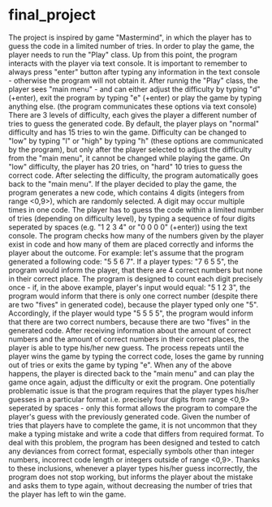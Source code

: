 # final_project
The project is inspired by game "Mastermind", in which the player has to guess the code in a limited number of tries. In order to play the game, the player needs to run the "Play" class. Up from this point, the program interacts with the player via text console. It is important to remember to always press "enter" button after typing any information in the text console - otherwise the program will not obtain it.
After runnig the "Play" class, the player sees "main menu" - and can either adjust the difficulty by typing "d" (+enter), exit the program by typing "e" (+enter) or play the game by typing anything else. (the program communicates these options via text console)
There are 3 levels of difficulty, each gives the player a different number of tries to guess the generated code. By default, the player plays on "normal" difficulty and has 15 tries to win the game. Difficulty can be changed to "low" by typing "l" or "high" by typing "h" (these options are communicated by the program), but only after the player selected to adjust the difficulty from the "main menu", it cannot be changed while playing the game. On "low" difficulty, the player has 20 tries, on "hard" 10 tries to guess the correct code. After selecting the difficulty, the program automatically goes back to the "main menu".
If the player decided to play the game, the program generates a new code, which contains 4 digits (integers from range <0,9>), which are randomly selected. A digit may occur multiple times in one code. The player has to guess the code within a limited number of tries (depending on difficulty level), by typing a sequence of four digits seperated by spaces (e.g. "1 2 3 4" or "0 0 0 0" (+enter)) using the text console. The program checks how many of the numbers given by the player exist in code and how many of them are placed correctly and informs the player about the outcome. 
For example: let's assume that the program generated a following code: "5 5 6 7". If a player types: "7 6 5 5", the program would inform the player, that there are 4 correct numbers but none in their correct place. The program is designed to count each digit precisely once - if, in the above example, player's input would equal: "5 1 2 3", the program would inform that there is only one correct number (despite there are two "fives" in generated code), because the player typed only one "5". Accordingly, if the player would type "5 5 5 5", the program would inform that there are two correct numbers, because there are two "fives" in the generated code.
After receiving information about the amount of correct numbers and the amount of correct numbers in their correct places, the player is able to type his/her new guess. The process repeats until the player wins the game by typing the correct code, loses the game by running out of tries or exits the game by typing "e". When any of the above happens, the player is directed back to the "main menu" and can play the game once again, adjust the difficulty or exit the program. 
One potentially problematic issue is that the program requires that the player types his/her guesses in a particular format i.e. precisely four digits from range <0,9> seperated by spaces - only this format allows the program to compare the player's guess with the previously generated code. Given the number of tries that players have to complete the game, it is not uncommon that they make a typing mistake and write a code that differs from required format. To deal with this problem, the program has been designed and tested to catch any deviances from correct format, especially symbols other than integer numbers, incorrect code length or integers outside of range <0,9>. Thanks to these inclusions, whenever a player types his/her guess incorrectly, the program does not stop working, but informs the player about the mistake and asks them to type again, without decreasing the number of tries that the player has left to win the game.
